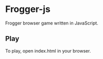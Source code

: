 # Frogger-js
 Frogger browser game written in JavaScript.

 ## Play
 To play, open index.html in your browser.